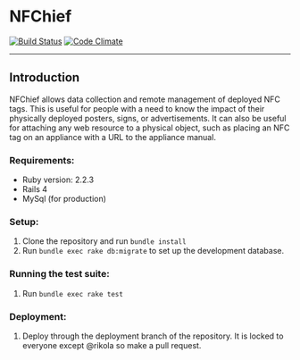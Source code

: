 # NFChief

[![Build Status](https://travis-ci.com/rikola/nfchief.svg?token=UFA1wpQtMzhtTiyRH67s&branch=master)](https://travis-ci.com/rikola/nfcchief)
[![Code Climate](https://codeclimate.com/repos/56fad61ee9a03d00730017aa/badges/07900d6b4205e214026d/gpa.svg)](https://codeclimate.com/repos/56fad61ee9a03d00730017aa/feed)

----

## Introduction

NFChief allows data collection and remote management of deployed NFC tags. This is useful for people with a need to know the impact of their physically deployed posters, signs, or advertisements. It can also be useful for attaching any web resource to a physical object, such as placing an NFC tag on an appliance with a URL to the appliance manual.

### Requirements:
* Ruby version: 2.2.3
* Rails 4
* MySql (for production)

### Setup:
1. Clone the repository and run `bundle install`
2. Run `bundle exec rake db:migrate` to set up the development database.

### Running the test suite:
1. Run `bundle exec rake test`

### Deployment:
1. Deploy through the deployment branch of the repository. It is locked to everyone except @rikola so make a pull request.